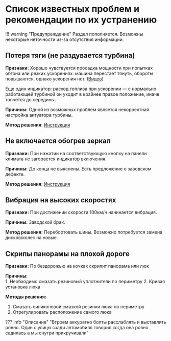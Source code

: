 # Список известных проблем и рекомендации по их устранению

!!! warning "Предупреждение"
    Раздел пополняется. Возможны некоторые неточности из-за отсутствия информации.

## Потеря тяги (не раздувается турбина)

**Признаки:** Хорошо чувствуется просадка мощности при попытках обгона или резких ускорениях: машина перестает тянуть, обороты повышаются, однако ускорения нет. ([Видео](https://t.me/Kia_Sportage_5_Turbo/1/120742))

Еще один индикатор: расход топлива при ускорении — с нормально работающей турбиной он уходит в крайнее правое положение, иначе топчется до середины.

**Причины:** Одной из возможных проблем является некорректная настройка актуатора турбины.

**Метод решения:** [Инструкция](./service/manuals/turbine.md)

## Не включается обогрев зеркал

**Признаки:** При нажатии на соответствующую кнопку на панели климата не загорается индикатор включения.

**Причины:** До конца не выяснены. Есть предложение о заводском дефекте.

**Метод решения:** [Инструкция](./service/manuals/glass-heat.md)

## Вибрация на высоких скоростях

**Признаки:** При достижении скорости 100км/ч начинается вибрация.

**Причины:** Заводской брак.

**Метод решения:** Перебортовать шины. Возможно потребуется замена дисков/колес на новые. 

## Скрипы панорамы на плохой дороге

**Признаки:** По бездорожью на кочках скрипит панорама или люк

**Причины:**    
    1. Необходимо смазать резиновый уплотнители по периметру
    2. Кривая установка люка

**Методы решения:** 

1. Смазать силиконовой смазкой резинки люка по периметру
2. Отрегулировать расположение самого люка
   
??? info "Описание"
    "Втроем аккуратно болты расслаблять и выставлять ровно. Один с улицы сзади автомобиля говорил когда она ровно садилась а мы снутри прикручивали"